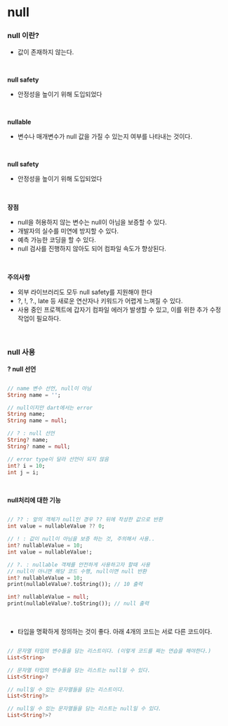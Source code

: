 null
=============
### null 이란?  
- 값이 존재하지 않는다.  
<br/>  

**null safety**   
- 안정성을 높이기 위해 도입되었다   
<br/>

**nullable**    
- 변수나 매개변수가 null 값을 가질 수 있는지 여부를 나타내는 것이다.  
<br/>

**null safety**    
- 안정성을 높이기 위해 도입되었다 
<br/>

**장점**  
- null을 허용하지 않는 변수는 null이 아님을 보증할 수 있다.  
- 개발자의 실수를 미연에 방지할 수 있다.  
- 예측 가능한 코딩을 할 수 있다.  
- null 검사를 진행하지 않아도 되어 컴파일 속도가 향상된다.  
<br/>

**주의사항**  
- 외부 라이브러리도 모두 null safety를 지원해야 한다
- ?, !, ?., late 등 새로운 연산자나 키워드가 어렵게 느껴질 수 있다.
- 사용 중인 프로젝트에 갑자기 컴파일 에러가 발생할 수 있고, 이를 위한 추가 수정 작업이 필요하다.
<br/>

### null 사용  
**? null 선언**  
```dart

// name 변수 선언, null이 아님
String name = '';

// null이지만 dart에서는 error
String name;
String name = null;

// ? : null 선언
String? name;
String? name = null;

// error type이 달라 선언이 되지 않음
int? i = 10;
int j = i;

```
<br/>  

**null처리에 대한 기능**  
```dart

// ?? : 앞의 객체가 null인 경우 ?? 뒤에 작성한 값으로 반환
int value = nullableValue ?? 0;

// ! : 값이 null이 아님을 보증 하는 것, 주의해서 사용..
int? nullableValue = 10;
int value = nullableValue!;

// ?. : nullable 객체를 안전하게 사용하고자 할때 사용
// null이 아니면 해당 코드 수행, null이면 null 반환
int? nullableValue = 10;
print(nullableValue?.toString()); // 10 출력

int? nullableValue = null;
print(nullableValue?.toString()); // null 출력

```
<br/>  

- 타입을 명확하게 정의하는 것이 좋다. 아래 4개의 코드는 서로 다른 코드이다.  
```dart

// 문자열 타입의 변수들을 담는 리스트이다. (이렇게 코드를 짜는 연습을 해야한다.)
List<String>

// 문자열 타입의 변수들을 담는 리스트는 null일 수 있다.
List<String>?

// null일 수 있는 문자열들을 담는 리스트이다.
List<String?>

// null일 수 있는 문자열들을 담는 리스트는 null일 수 있다.
List<String?>?

```
<br/>  
